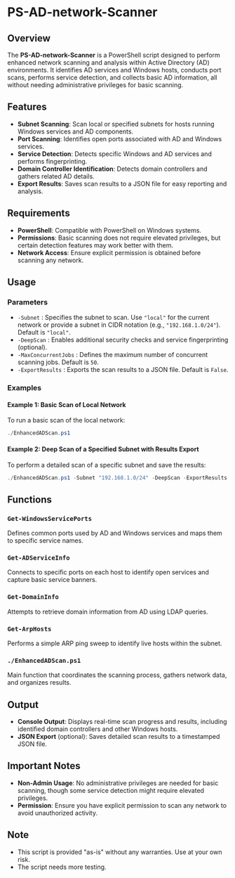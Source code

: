 # PS-AD-network-Scanner

## Overview

The **PS-AD-network-Scanner** is a PowerShell script designed to perform enhanced network scanning and analysis within Active Directory (AD) environments. It identifies AD services and Windows hosts, conducts port scans, performs service detection, and collects basic AD information, all without needing administrative privileges for basic scanning.

## Features

- **Subnet Scanning**: Scan local or specified subnets for hosts running Windows services and AD components.
- **Port Scanning**: Identifies open ports associated with AD and Windows services.
- **Service Detection**: Detects specific Windows and AD services and performs fingerprinting.
- **Domain Controller Identification**: Detects domain controllers and gathers related AD details.
- **Export Results**: Saves scan results to a JSON file for easy reporting and analysis.

## Requirements

- **PowerShell**: Compatible with PowerShell on Windows systems.
- **Permissions**: Basic scanning does not require elevated privileges, but certain detection features may work better with them.
- **Network Access**: Ensure explicit permission is obtained before scanning any network.

## Usage

### Parameters

- `-Subnet` : Specifies the subnet to scan. Use `"local"` for the current network or provide a subnet in CIDR notation (e.g., `"192.168.1.0/24"`). Default is `"local"`.
- `-DeepScan` : Enables additional security checks and service fingerprinting (optional).
- `-MaxConcurrentJobs` : Defines the maximum number of concurrent scanning jobs. Default is `50`.
- `-ExportResults` : Exports the scan results to a JSON file. Default is `False`.

### Examples

#### Example 1: Basic Scan of Local Network

To run a basic scan of the local network:

```powershell
./EnhancedADScan.ps1
```

#### Example 2: Deep Scan of a Specified Subnet with Results Export

To perform a detailed scan of a specific subnet and save the results:

```powershell
./EnhancedADScan.ps1 -Subnet "192.168.1.0/24" -DeepScan -ExportResults
```

## Functions

### `Get-WindowsServicePorts`

Defines common ports used by AD and Windows services and maps them to specific service names.

### `Get-ADServiceInfo`

Connects to specific ports on each host to identify open services and capture basic service banners.

### `Get-DomainInfo`

Attempts to retrieve domain information from AD using LDAP queries.

### `Get-ArpHosts`

Performs a simple ARP ping sweep to identify live hosts within the subnet.

### `./EnhancedADScan.ps1`

Main function that coordinates the scanning process, gathers network data, and organizes results.

## Output

- **Console Output**: Displays real-time scan progress and results, including identified domain controllers and other Windows hosts.
- **JSON Export** (optional): Saves detailed scan results to a timestamped JSON file.

## Important Notes

- **Non-Admin Usage**: No administrative privileges are needed for basic scanning, though some service detection might require elevated privileges.
- **Permission**: Ensure you have explicit permission to scan any network to avoid unauthorized activity.

## Note

- This script is provided "as-is" without any warranties. Use at your own risk.
- The script needs more testing.